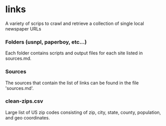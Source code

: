# links
A variety of scrips to crawl and retrieve a collection of single local newspaper URLs

### Folders (usnpl, paperboy, etc...)
Each folder contains scripts and output files for each site listed in sources.md.

### Sources
The sources that contain the list of links can be found in the file 'sources.md'.

### clean-zips.csv
Large list of US zip codes consisting of zip, city, state, county, population, and geo coordinates.
